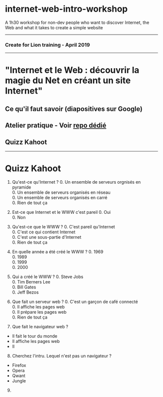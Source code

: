 # internet-web-intro-workshop
A 1h30 workshop for non-dev people who want to discover Internet, the Web and what it takes to create a simple website

---

### Create for Lion training - April 2019

---

# "Internet et le Web : découvrir la magie du Net en créant un site Internet"

## Ce qu'il faut savoir (diapositives sur Google)

## Atelier pratique - Voir [repo dédié](#)

## Quizz Kahoot

---

# Quizz Kahoot

1. Qu'est-ce qu'Internet ?
    0. Un ensemble de serveurs orgnisés en pyramide  
    0. Un ensemble de serveurs organisés en réseau  
    0. Un ensemble de serveurs organisés en carré  
    0. Rien de tout ça  
  
2. Est-ce que Internet et le WWW c'est pareil
    0. Oui  
    0. Non  
  
3. Qu'est-ce que le WWW ?
    0. C'est pareil qu'Internet  
    0. C'est ce qui contient Internet  
    0. C'est une sous-partie d'Internet  
    0. Rien de tout ça  

4. En quelle année a été créé le WWW ?
    0. 1969  
    0. 1989  
    0. 1999  
    0. 2000  
  
5. Qui a créé le WWW ?
    0. Steve Jobs  
    0. Tim Berners Lee  
    0. Bill Gates  
    0. Jeff Bezos  
  
6. Que fait un serveur web ?
    0. C'est un garçon de café connecté  
    0. Il affiche les pages web  
    0. Il prépare les pages web  
    0. Rien de tout ça  
  
7. Que fait le navigateur web ?
  - Il fait le tour du monde  
  - Il affiche les pages web  
  - Il 
  
8. Cherchez l'intru. Lequel n'est pas un navigateur ?
  - Firefox
  - Opera
  - Qwant
  - Jungle
  
9. 


